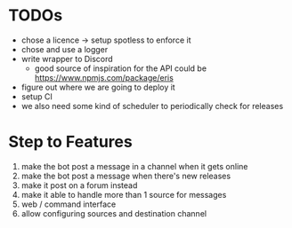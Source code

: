 # TODOs

- chose a licence -> setup spotless to enforce it
- chose and use a logger
- write wrapper to Discord
  - good source of inspiration for the API could be https://www.npmjs.com/package/eris
- figure out where we are going to deploy it
- setup CI
- we also need some kind of scheduler to periodically check for releases

# Step to Features

1. make the bot post a message in a channel when it gets online
2. make the bot post a message when there's new releases
3. make it post on a forum instead
4. make it able to handle more than 1 source for messages
5. web / command interface
6. allow configuring sources and destination channel

